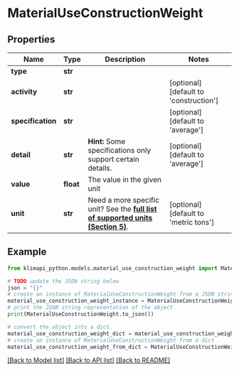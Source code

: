 # MaterialUseConstructionWeight


## Properties

Name | Type | Description | Notes
------------ | ------------- | ------------- | -------------
**type** | **str** |  | 
**activity** | **str** |  | [optional] [default to 'construction']
**specification** | **str** |  | [optional] [default to 'average']
**detail** | **str** |  **Hint:** Some specifications only support certain details. | [optional] [default to 'average']
**value** | **float** | The value in the given unit | 
**unit** | **str** | Need a more specific unit? See the **[full list of supported units (Section 5)](https://convert.js.org/types/_unitsbymeasureraw)**. | [optional] [default to 'metric tons']

## Example

```python
from klimapi_python.models.material_use_construction_weight import MaterialUseConstructionWeight

# TODO update the JSON string below
json = "{}"
# create an instance of MaterialUseConstructionWeight from a JSON string
material_use_construction_weight_instance = MaterialUseConstructionWeight.from_json(json)
# print the JSON string representation of the object
print(MaterialUseConstructionWeight.to_json())

# convert the object into a dict
material_use_construction_weight_dict = material_use_construction_weight_instance.to_dict()
# create an instance of MaterialUseConstructionWeight from a dict
material_use_construction_weight_from_dict = MaterialUseConstructionWeight.from_dict(material_use_construction_weight_dict)
```
[[Back to Model list]](../README.md#documentation-for-models) [[Back to API list]](../README.md#documentation-for-api-endpoints) [[Back to README]](../README.md)


